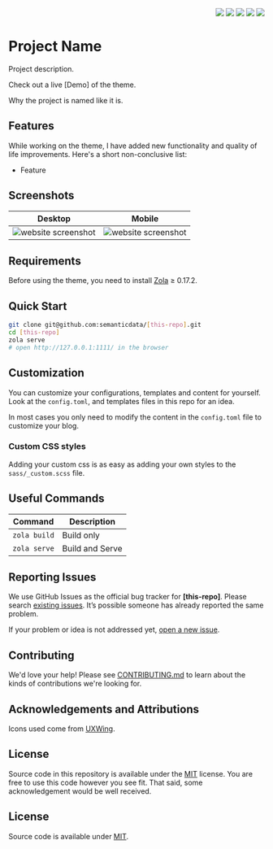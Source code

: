 <p align="right">
  <img src="https://img.shields.io/github/languages/code-size/semanticdata/[this-repo]" />
  <img src="https://img.shields.io/github/repo-size/semanticdata/[this-repo]" />
  <img src="https://img.shields.io/github/commit-activity/t/semanticdata/[this-repo]" />
  <img src="https://img.shields.io/github/last-commit/semanticdata/[this-repo]" />
  <img src="https://img.shields.io/website/https/semanticdata.github.io/[this-repo].svg" />
</p>

# Project Name

Project description.

Check out a live [Demo] of the theme.

Why the project is named like it is.

## Features

While working on the theme, I have added new functionality and quality of life improvements. Here's a short non-conclusive list:

- Feature

## Screenshots

| Desktop | Mobile |
| :-----: | :----: |
| ![website screenshot](screenshots/screenshot-index-dark.png) | ![website screenshot](screenshots/screenshot-mobile.png) |

## Requirements

Before using the theme, you need to install [Zola](https://www.getzola.org/documentation/getting-started/installation/) ≥ 0.17.2.

## Quick Start

```bash
git clone git@github.com:semanticdata/[this-repo].git
cd [this-repo]
zola serve
# open http://127.0.0.1:1111/ in the browser
```

## Customization

You can customize your configurations, templates and content for yourself. Look at the `config.toml`, and templates files in this repo for an idea.

In most cases you only need to modify the content in the `config.toml` file to
customize your blog.

### Custom CSS styles

Adding your custom css is as easy as adding your own styles to the `sass/_custom.scss` file.

## Useful Commands

| Command                    | Description                |
| -------------------------- | -------------------------- |
| `zola build`               | Build only                 |
| `zola serve`               | Build and Serve            |

## Reporting Issues

We use GitHub Issues as the official bug tracker for **[this-repo]**. Please
search [existing issues](https://github.com/semanticdata/[this-repo]/issues). It’s
possible someone has already reported the same problem.

If your problem or idea is not addressed yet, [open a new issue](https://github.com/semanticdata/[this-repo]/issues/new).

## Contributing

We'd love your help! Please see [CONTRIBUTING.md](./CONTRIBUTING.md) to learn
about the kinds of contributions we're looking for.

## Acknowledgements and Attributions

Icons used come from [UXWing](https://uxwing.com/license/).

## License

Source code in this repository is available under the [MIT](LICENSE) license. You are free to use this code however you see fit. That said, some acknowledgement would be well received.

## License

Source code is available under [MIT](LICENSE).
